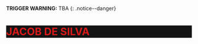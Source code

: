 **TRIGGER WARNING:** TBA
{: .notice--danger}

<h1 style="color:#d71919; background-color:#141414"> JACOB DE SILVA</h1>
